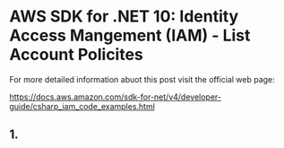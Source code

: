 # AWS SDK for .NET 10: Identity Access Mangement (IAM) - List Account Policites

For more detailed information abuot this post visit the official web page:

https://docs.aws.amazon.com/sdk-for-net/v4/developer-guide/csharp_iam_code_examples.html

## 1. 

